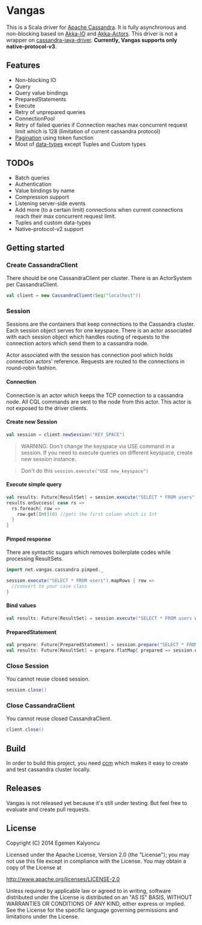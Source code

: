 # Vangas

This is a Scala driver for [Apache Cassandra](https://github.com/apache/cassandra). It is fully asynchronous and non-blocking based on [Akka-IO](http://doc.akka.io/docs/akka/2.3.6/scala/io.html) and [Akka-Actors](http://doc.akka.io/docs/akka/2.3.6/scala/actors.html).
This driver is not a wrapper on [cassandra-java-driver](https://github.com/datastax/java-driver).
**Currently, Vangas supports only native-protocol-v3**.

## Features

* Non-blocking IO
* Query
* Query value bindings
* PreparedStatements
* Execute
* Retry of unprepared queries
* ConnectionPool
* Retry of failed queries if Connection reaches max concurrent request limit which is 128 (limitation of current cassandra protocol)
* [Pagination](http://www.datastax.com/documentation/cql/3.0/cql/cql_using/paging_c.html) using token function
* Most of [data-types](http://www.datastax.com/documentation/cql/3.0/cql/cql_reference/cql_data_types_c.html) except Tuples and Custom types

## TODOs
* Batch queries
* Authentication
* Value bindings by name
* Compression support
* Listening server-side events
* Add more (to a certain limit) connections when current connections reach their max concurrent request limit.
* Tuples and custom data-types
* Native-protocol-v2 support

## Getting started

### Create CassandraClient
There should be one CassandraClient per cluster. There is an ActorSystem per CassandraClient.

```scala
val client = new CassandraClient(Seq("localhost"))
```

### Session
Sessions are the containers that keep connections to the Cassandra cluster.  Each session object serves for one keyspace. There is an actor associated with each session object which handles routing of requests to the connection actors which send them to a cassandra node.

Actor associated with the session has connection pool which holds connection actors' reference. Requests are routed to the connections in round-robin fashion.

#### Connection
Connection is an actor which keeps the TCP connection to a cassandra node. All CQL commands are sent to the node from this actor. This actor is not exposed to the driver clients.

#### Create new Session

```scala
val session = client.newSession("KEY_SPACE")
```
> WARNING: Don't change the keyspace via USE command in a session. If you need to execute queries on different keyspace, create new session instance.

> Don't do this <code>session.execute("USE new_keyspace")</code>

#### Execute simple query

```scala
val results: Future[ResultSet] = session.execute("SELECT * FROM users")
results.onSuccess{ case rs =>
  rs.foreach{ row =>
    row.get[Int](0) //gets the first column which is Int
  }
}
```

#### Pimped response
There are syntactic sugars which removes boilerplate codes while processing ResultSets.
```scala
import net.vangas.cassandra.pimped._
```
```scala
session.execute("SELECT * FROM users").mapRows { row =>
  //convert to your case class
}
```

#### Bind values

```scala
val results: Future[ResultSet] = session.execute("SELECT * FROM users WHERE id = ?", 123)
```

#### PreparedStatement
```scala
val prepare: Future[PreparedStatement] = session.prepare("SELECT * FROM users WHERE id = ?")
val results: Future[ResultSet] = prepare.flatMap{ prepared => session.execute(prepared.bind("123"))}
```

### Close Session
You cannot reuse closed session.
```scala
session.close()
```

### Close CassandraClient
You cannot reuse closed CassandraClient.
```scala
client.close()
```

## Build
In order to build this project, you need [ccm](http://github.com/pcmanus/ccm) which makes it easy to create and test cassandra cluster locally.

## Releases
Vangas is not released yet because it's still under testing. But feel free to evaluate and create pull requests.

## License
Copyright (C) 2014 Egemen Kalyoncu

Licensed under the Apache License, Version 2.0 (the "License");
you may not use this file except in compliance with the License.
You may obtain a copy of the License at

http://www.apache.org/licenses/LICENSE-2.0

Unless required by applicable law or agreed to in writing, software
distributed under the License is distributed on an "AS IS" BASIS,
WITHOUT WARRANTIES OR CONDITIONS OF ANY KIND, either express or implied.
See the License for the specific language governing permissions and
limitations under the License.
